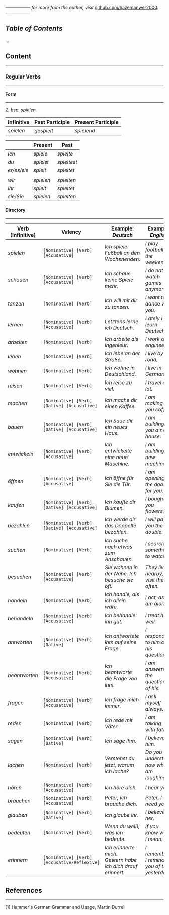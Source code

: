 ──────── *for more from the author, visit* [github.com/hazemanwer2000](https://github.com/hazemanwer2000). ────────
## *Table of Contents*
...
## Content
---
### Regular Verbs
---
#### Form
---
*Z. bsp. spielen.*

| Infinitive | Past Participle | Present Participle |
| ---------- | --------------- | ------------------ |
| *spielen*  | *gespielt*      | *spielend*         |

|             | Present   | Past        |
| ----------- | --------- | ----------- |
| *ich*       | *spiele*  | *spielte*   |
| *du*        | *spielst* | *spieltest* |
| *er/es/sie* | *spielt*  | *spieltet*  |
|             |           |             |
| *wir*       | *spielen* | *spielten*  |
| *ihr*       | *spielt*  | *spieltet*  |
| *sie/Sie*   | *spielen* | *spielten*  |
#### Directory
---

| Verb (Infinitive) | Valency                                      | Example: *Deutsch*                                               | Example: *English*                                   |
| ----------------- | -------------------------------------------- | ---------------------------------------------------------------- | ---------------------------------------------------- |
| *spielen*         | `[Nominative] [Verb] [Accusative]`           | *Ich spiele Fußball an den Wochenenden.*                         | *I play football in the weekends.*                   |
| *schauen*         | `[Nominative] [Verb] [Accusative]`           | *Ich schaue keine Spiele mehr.*                                  | *I do not watch games anymore.*                      |
| *tanzen*          | `[Nominative] [Verb]`                        | *Ich will mit dir zu tanzen.*                                    | *I want to dance with you.*                          |
| *lernen*          | `[Nominative] [Verb] [Accusative]`           | *Letztens lerne ich Deutsch.*                                    | *Lately I learn Deutsch.*                            |
| *arbeiten*        | `[Nominative] [Verb]`                        | *Ich arbeite als Ingenieur.*                                     | *I work as engineer.*                                |
| *leben*           | `[Nominative] [Verb]`                        | *Ich lebe an der Straße.*                                        | *I live by the road.*                                |
| *wohnen*          | `[Nominative] [Verb]`                        | *Ich wohne in Deutschland.*                                      | *I live in Germany.*                                 |
| *reisen*          | `[Nominative] [Verb]`                        | *Ich reise zu viel.*                                             | *I travel a lot.*                                    |
| *machen*          | `[Nominative] [Verb] [Dative] [Accusative]`  | *Ich mache dir einen Kaffee.*                                    | *I am making you coffee.*                            |
| *bauen*           | `[Nominative] [Verb] [Dative] [Accusative]`  | *Ich baue dir ein neues Haus.*                                   | *I am building you a new house.*                     |
| *entwickeln*      | `[Nominative] [Verb] [Accusative]`           | *Ich entwickelte eine neue Maschine.*                            | *I am building a new machine.*                       |
| *öffnen*          | `[Nominative] [Verb] [Accusative]`           | *Ich öffne für Sie die Tür.*                                     | *I am opening the door for you.*                     |
| *kaufen*          | `[Nominative] [Verb] [Dative] [Accusative]`  | *Ich kaufte dir Blumen.*                                         | *I bought you flowers.*                              |
| *bezahlen*        | `[Nominative] [Verb] [Dative] [Accusative]`  | *Ich werde dir das Doppelte bezahlen.*                           | *I will pay you the double.*                         |
| *suchen*          | `[Nominative] [Verb]`                        | *Ich suche nach etwas zum Anschauen.*                            | *I search for something to watch.*                   |
| *besuchen*        | `[Nominative] [Verb] [Accusative]`           | *Sie wohnen in der Nähe, Ich besuche sie oft.*                   | *They live nearby, I visit them often.*              |
| *handeln*         | `[Nominative] [Verb]`                        | *Ich handle, als ich allein wäre.*                               | *I act, as if I am alone.*                           |
| *behandeln*       | `[Nominative] [Verb] [Accusative]`           | *Ich behandle ihn gut.*                                          | *I treat him well.*                                  |
| *antworten*       | `[Nominative] [Verb] [Dative]`               | *Ich antwortete ihm auf seine Frage.*                            | *I responded to him on his questions.*               |
| *beantworten*     | `[Nominative] [Verb] [Accusative]`           | *Ich beantworte die Frage von ihm.*                              | *I am answering the questions of his.*               |
| *fragen*          | `[Nominative] [Verb] [Accusative]`           | *Ich frage mich immer.*                                          | *I ask myself always.*                               |
| *reden*           | `[Nominative] [Verb]`                        | *Ich rede mit Väter.*                                            | *I am talking with father.*                          |
| *sagen*           | `[Nominative] [Verb] [Dative]`               | *Ich sage ihm.*                                                  | *I believe him.*                                     |
| *lachen*          | `[Nominative] [Verb]`                        | *Verstehst du jetzt, warum ich lache?*                           | *Do you understand now why I am laughing?*           |
| *hören*           | `[Nominative] [Verb] [Accusative]`           | *Ich höre dich.*                                                 | *I hear you.*                                        |
| *brauchen*        | `[Nominative] [Verb] [Accusative]`           | *Peter, ich brauche dich.*                                       | *Peter, I need you.*                                 |
| *glauben*         | `[Nominative] [Verb] [Dative]`               | *Ich glaube ihr.*                                                | *I believe her.*                                     |
| *bedeuten*        | `[Nominative] [Verb]`                        | *Wenn du weiß, was ich bedeute.*                                 | *If you know what I mean.*                           |
| *erinnern*        | `[Nominative] [Verb] [Accusative/Reflexive]` | *Ich erinnerte mich.*<br>*Gestern habe ich dich drauf erinnert.* | *I remember.*<br>*I reminded you of this yesterday.* |
## References
---
[1] Hammer's German Grammar and Usage, Martin Durrel
